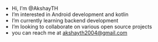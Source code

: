 -  Hi, I’m @AkshayTH
-  I’m interested in Android development and kotlin
-  I’m currently learning backend development
-  I’m looking to collaborate on various open source projects
-  you can reach me at akshayth2004@gmail.com


<!---
Akshay2004-701/Akshay2004-701 is a ✨ special ✨ repository because its `README.md` (this file) appears on your GitHub profile.
You can click the Preview link to take a look at your changes.
--->
